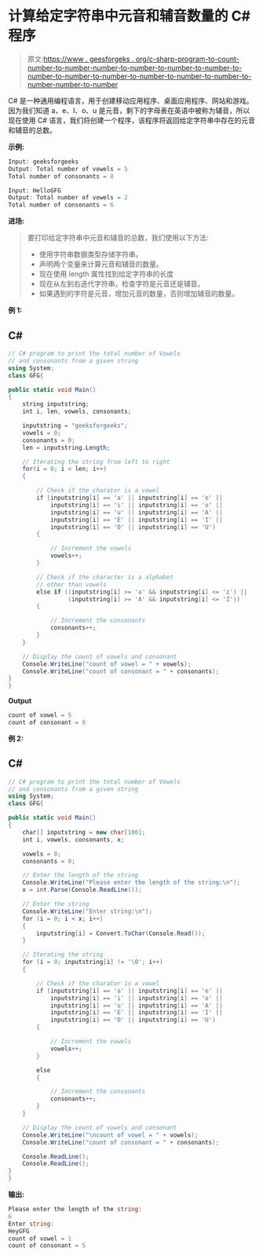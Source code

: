 # 计算给定字符串中元音和辅音数量的 C# 程序

> 原文:[https://www . geesforgeks . org/c-sharp-program-to-count-number-to-number-number-to-number-to-number-to-number-to-number-to-number-to-number-to-number-to-number-to-number-to-number-number-to-number](https://www.geeksforgeeks.org/c-sharp-program-to-count-number-of-vowels-and-consonants-in-a-given-string/)

C# 是一种通用编程语言，用于创建移动应用程序、桌面应用程序、网站和游戏。因为我们知道 a、e、I、o、u 是元音，剩下的字母表在英语中被称为辅音，所以现在使用 C# 语言，我们将创建一个程序，该程序将返回给定字符串中存在的元音和辅音的总数。

**示例:**

```cs
Input: geeksforgeeks
Output: Total number of vowels = 5
Total number of consonants = 8

Input: HelloGFG
Output: Total number of vowels = 2
Total number of consonants = 6
```

**进场:**

> 要打印给定字符串中元音和辅音的总数，我们使用以下方法:
> 
> *   使用字符串数据类型存储字符串。
> *   声明两个变量来计算元音和辅音的数量。
> *   现在使用 length 属性找到给定字符串的长度
> *   现在从左到右迭代字符串，检查字符是元音还是辅音。
> *   如果遇到的字符是元音，增加元音的数量，否则增加辅音的数量。

**例 1:**

## C#

```cs
// C# program to print the total number of Vowels
// and consonants from a given string
using System;  
class GFG{  

public static void Main() 
{
    string inputstring;
    int i, len, vowels, consonants;

    inputstring = "geeksforgeeks";        
    vowels = 0;
    consonants = 0;
    len = inputstring.Length;

    // Iterating the string from left to right
    for(i = 0; i < len; i++)
    {

        // Check if the charator is a vowel
        if (inputstring[i] == 'a' || inputstring[i] == 'e' || 
            inputstring[i] == 'i' || inputstring[i] == 'o' || 
            inputstring[i] == 'u' || inputstring[i] == 'A' || 
            inputstring[i] == 'E' || inputstring[i] == 'I' || 
            inputstring[i] == 'O' || inputstring[i] == 'U')
        {

            // Increment the vowels
            vowels++;
        }

        // Check if the character is a alphabet
        // other than vowels
        else if ((inputstring[i] >= 'a' && inputstring[i] <= 'z') || 
                 (inputstring[i] >= 'A' && inputstring[i] <= 'Z'))
        {

            // Increment the consonants
            consonants++;
        }
    }

    // Display the count of vowels and consonant
    Console.WriteLine("count of vowel = " + vowels);
    Console.WriteLine("count of consonant = " + consonants);
}
}
```

**Output**

```cs
count of vowel = 5
count of consonant = 8
```

**例 2:**

## C#

```cs
// C# program to print the total number of Vowels
// and consonants from a given string
using System;  
class GFG{  

public static void Main() 
{
    char[] inputstring = new char[100];
    int i, vowels, consonants, x;

    vowels = 0;
    consonants = 0;

    // Enter the length of the string
    Console.WriteLine("Please enter the length of the string:\n");
    x = int.Parse(Console.ReadLine());

    // Enter the string
    Console.WriteLine("Enter string:\n");
    for (i = 0; i < x; i++)
    {
        inputstring[i] = Convert.ToChar(Console.Read());
    }

    // Iterating the string 
    for (i = 0; inputstring[i] != '\0'; i++)
    {   

        // Check if the charator is a vowel
        if (inputstring[i] == 'a' || inputstring[i] == 'e' || 
            inputstring[i] == 'i' || inputstring[i] == 'o' || 
            inputstring[i] == 'u' || inputstring[i] == 'A' || 
            inputstring[i] == 'E' || inputstring[i] == 'I' || 
            inputstring[i] == 'O' || inputstring[i] == 'U')
        {

            // Increment the vowels
            vowels++;
        }

        else
        {

            // Increment the consonants
            consonants++;
        }
    }

    // Display the count of vowels and consonant
    Console.WriteLine("\ncount of vowel = " + vowels);
    Console.WriteLine("count of consonant = " + consonants);

    Console.ReadLine();
    Console.ReadLine();
}
}
```

**输出:**

```cs
Please enter the length of the string:
6
Enter string:
HeyGFG
count of vowel = 1
count of consonant = 5
```
